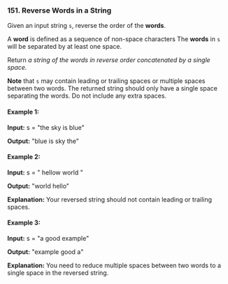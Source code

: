 ### 151. Reverse Words in a String

Given an input string `s`, reverse the order of the **words**.

A **word** is defined as a sequence of non-space characters The **words** in `s`
will be separated by at least one space.

Return _a string of the words in reverse order concatenated by a single space._

**Note** that `s` may contain leading or trailing spaces or multiple spaces
between two words. The returned string should only have a single space
separating the words. Do not include any extra spaces.

#### Example 1:

**Input:** s = "the sky is blue"

**Output:** "blue is sky the"

#### Example 2:

**Input:** s = " hellow world "

**Output:** "world hello"

**Explanation:** Your reversed string should not contain leading or trailing
spaces.

#### Example 3:

**Input:** s = "a good example"

**Output:** "example good a"

**Explanation:** You need to reduce multiple spaces between two words to a
single space in the reversed string.
